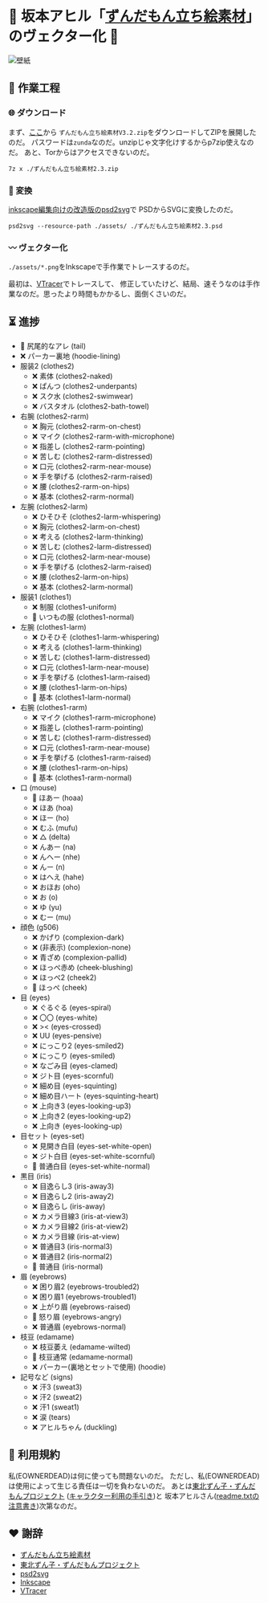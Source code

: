 # 🫛 坂本アヒル「[ずんだもん立ち絵素材](https://seiga.nicovideo.jp/seiga/im10788496)」のヴェクター化 🫛

![壁紙](https://eownerdead.github.io/veczun/wallpaper.svg)

## 🔨 作業工程

### 🌐 ダウンロード

まず、[ここ](https://ux.getuploader.com/s_ahiru/download/59)から
`ずんだもん立ち絵素材V3.2.zip`をダウンロードしてZIPを展開したのだ。
パスワードは`zunda`なのだ。unzipじゃ文字化けするからp7zip使えなのだ。
あと、Torからはアクセスできないのだ。

`7z x ./ずんだもん立ち絵素材2.3.zip`

### 🔀 変換

[inkscape編集向けの改造版のpsd2svg](https://github.com/eownerdead/psd2svg/)で
PSDからSVGに変換したのだ。

`psd2svg --resource-path ./assets/ ./ずんだもん立ち絵素材2.3.psd`

### 〰 ヴェクター化

`./assets/*.png`をInkscapeで手作業でトレースするのだ。

最初は、[VTracer](https://github.com/visioncortex/vtracer)でトレースして、
修正していたけど、結局、速そうなのは手作業なのだ。思ったより時間もかかるし、面倒くさいのだ。

## ⏳ 進捗

* 🫛 尻尾的なアレ (tail)
* ❌ パーカー裏地 (hoodie-lining)
* 服装2 (clothes2)
  * ❌ 素体 (clothes2-naked)
  * ❌ ぱんつ (clothes2-underpants)
  * ❌ スク水 (clothes2-swimwear)
  * ❌ バスタオル (clothes2-bath-towel)
* 右腕 (clothes2-rarm)
  * ❌ 胸元 (clothes2-rarm-on-chest)
  * ❌ マイク (clothes2-rarm-with-microphone)
  * ❌ 指差し (clothes2-rarm-pointing)
  * ❌ 苦しむ (clothes2-rarm-distressed)
  * ❌ 口元 (clothes2-rarm-near-mouse)
  * ❌ 手を挙げる (clothes2-rarm-raised)
  * ❌ 腰 (clothes2-rarm-on-hips)
  * ❌ 基本 (clothes2-rarm-normal)
* 左腕 (clothes2-larm)
  * ❌ ひそひそ (clothes2-larm-whispering)
  * ❌ 胸元 (clothes2-larm-on-chest)
  * ❌ 考える (clothes2-larm-thinking)
  * ❌ 苦しむ (clothes2-larm-distressed)
  * ❌ 口元 (clothes2-larm-near-mouse)
  * ❌ 手を挙げる (clothes2-larm-raised)
  * ❌ 腰 (clothes2-larm-on-hips)
  * ❌ 基本 (clothes2-larm-normal)
* 服装1 (clothes1)
  * ❌ 制服 (clothes1-uniform)
  * 🫛 いつもの服 (clothes1-normal)
* 左腕 (clothes1-larm)
  * ❌ ひそひそ (clothes1-larm-whispering)
  * ❌ 考える (clothes1-larm-thinking)
  * ❌ 苦しむ (clothes1-larm-distressed)
  * ❌ 口元 (clothes1-larm-near-mouse)
  * ❌ 手を挙げる (clothes1-larm-raised)
  * ❌ 腰 (clothes1-larm-on-hips)
  * 🫛 基本 (clothes1-larm-normal)
* 右腕 (clothes1-rarm)
  * ❌ マイク (clothes1-rarm-microphone)
  * ❌ 指差し (clothes1-rarm-pointing)
  * ❌ 苦しむ (clothes1-rarm-distressed)
  * ❌ 口元 (clothes1-rarm-near-mouse)
  * ❌ 手を挙げる (clothes1-rarm-raised)
  * ❌ 腰 (clothes1-rarm-on-hips)
  * 🫛 基本 (clothes1-rarm-normal)
* 口 (mouse)
  * 🫛 ほあー (hoaa)
  * ❌ ほあ (hoa)
  * ❌ ほー (ho)
  * ❌ むふ (mufu)
  * ❌ △ (delta)
  * ❌ んあー (na)
  * ❌ んへー (nhe)
  * ❌ んー (n)
  * ❌ はへえ (hahe)
  * ❌ おほお (oho)
  * ❌ お (o)
  * ❌ ゆ (yu)
  * ❌ むー (mu)
* 顔色 (g506)
  * ❌ かげり (complexion-dark)
  * ❌ (非表示) (complexion-none)
  * ❌ 青ざめ (complexion-pallid)
  * ❌ ほっぺ赤め (cheek-blushing)
  * ❌ ほっぺ2 (cheek2)
  * 🫛 ほっぺ (cheek)
* 目 (eyes)
  * ❌ ぐるぐる (eyes-spiral)
  * ❌ 〇〇 (eyes-white)
  * ❌ >< (eyes-crossed)
  * ❌ UU (eyes-pensive)
  * ❌ にっこり2 (eyes-smiled2)
  * ❌ にっこり (eyes-smiled)
  * ❌ なごみ目 (eyes-clamed)
  * ❌ ジト目 (eyes-scornful)
  * ❌ 細め目 (eyes-squinting)
  * ❌ 細め目ハート (eyes-squinting-heart)
  * ❌ 上向き3 (eyes-looking-up3)
  * ❌ 上向き2 (eyes-looking-up2)
  * ❌ 上向き (eyes-looking-up)
* 目セット (eyes-set)
  * ❌ 見開き白目 (eyes-set-white-open)
  * ❌ ジト白目 (eyes-set-white-scornful)
  * 🫛 普通白目 (eyes-set-white-normal)
* 黒目 (iris)
  * ❌ 目逸らし3 (iris-away3)
  * ❌ 目逸らし2 (iris-away2)
  * ❌ 目逸らし (iris-away)
  * ❌ カメラ目線3 (iris-at-view3)
  * ❌ カメラ目線2 (iris-at-view2)
  * ❌ カメラ目線 (iris-at-view)
  * ❌ 普通目3 (iris-normal3)
  * ❌ 普通目2 (iris-normal2)
  * 🫛 普通目 (iris-normal)
* 眉 (eyebrows)
  * ❌ 困り眉2 (eyebrows-troubled2)
  * ❌ 困り眉1 (eyebrows-troubled1)
  * ❌ 上がり眉 (eyebrows-raised)
  * 🫛 怒り眉 (eyebrows-angry)
  * ❌ 普通眉 (eyebrows-normal)
* 枝豆 (edamame)
  * ❌ 枝豆萎え (edamame-wilted)
  * 🫛 枝豆通常 (edamame-normal)
  * ❌ パーカー(裏地とセットで使用) (hoodie)
* 記号など (signs)
  * ❌ 汗3 (sweat3)
  * ❌ 汗2 (sweat2)
  * ❌ 汗1 (sweat1)
  * ❌ 涙 (tears)
  * ❌ アヒルちゃん (duckling)

## 🤝 利用規約

私(EOWNERDEAD)は何に使っても問題ないのだ。
ただし、私(EOWNERDEAD)は使用によって生じる責任は一切を負わないのだ。
あとは[東北ずん子・ずんだもんプロジェクト](https://zunko.jp)
([キャラクター利用の手引き](https://zunko.jp/guideline.html))と
坂本アヒルさん([readme.txtの注意書き](./readme-original.txt))次第なのだ。

## ❤️ 謝辞

* [ずんだもん立ち絵素材](https://seiga.nicovideo.jp/seiga/im10788496)
* [東北ずん子・ずんだもんプロジェクト](https://zunko.jp)
* [psd2svg](https://github.com/kyamagu/psd2svg)
* [Inkscape](https://inkscape.org)
* [VTracer](https://github.com/visioncortex/vtracer)
